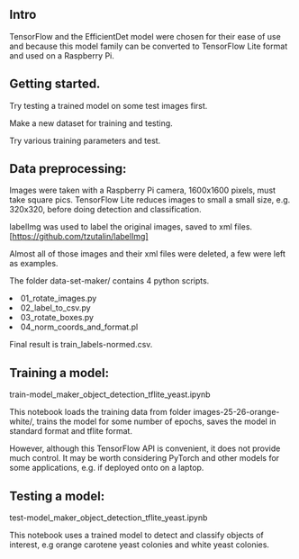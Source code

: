 ## Intro

TensorFlow and the EfficientDet model were chosen for their ease of use and 
because this model family can be converted to TensorFlow Lite format and used 
on a Raspberry Pi. 

## Getting started.

Try testing a trained model on some test images first.

Make a new dataset for training and testing.
 
Try various training parameters and test. 

## Data preprocessing:

Images were taken with a Raspberry Pi camera, 1600x1600 pixels, must take 
square pics. TensorFlow Lite reduces images to small a small size, e.g. 320x320, 
before doing detection and classification.

labelImg was used to label the original images, saved to xml files.
[https://github.com/tzutalin/labelImg]

Almost all of those images and their xml files were deleted, a few were left 
as examples.

The folder data-set-maker/ contains 4 python scripts.

<list>
<li> 01_rotate_images.py </li>
<li> 02_label_to_csv.py </li>
<li> 03_rotate_boxes.py </li>
<li> 04_norm_coords_and_format.pl </li>
</list>

Final result is train_labels-normed.csv.

## Training a model:

train-model_maker_object_detection_tflite_yeast.ipynb

This notebook loads the training data from folder images-25-26-orange-white/,
trains the model for some number of epochs, saves the model in standard format 
and tflite format.

However, although this TensorFlow API is convenient, it does not provide much 
control. It may be worth considering PyTorch and other models for some 
applications, e.g. if deployed onto on a laptop.

## Testing a model:

test-model_maker_object_detection_tflite_yeast.ipynb 

This notebook uses a trained model to detect and classify objects of interest, 
e.g orange carotene yeast colonies and white yeast colonies.




